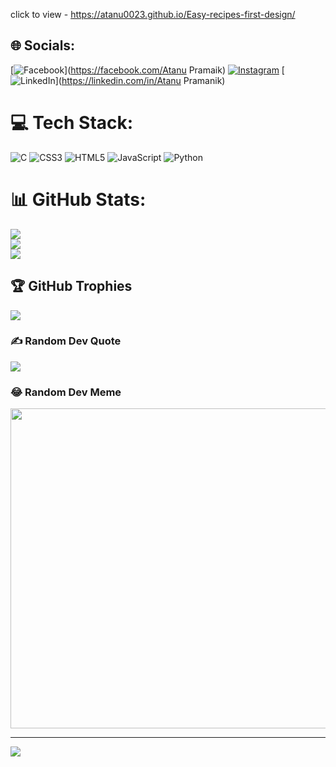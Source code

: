 click to view - https://atanu0023.github.io/Easy-recipes-first-design/
## 🌐 Socials:
[![Facebook](https://img.shields.io/badge/Facebook-%231877F2.svg?logo=Facebook&logoColor=white)](https://facebook.com/Atanu Pramaik) [![Instagram](https://img.shields.io/badge/Instagram-%23E4405F.svg?logo=Instagram&logoColor=white)](https://instagram.com/__atanu_pramanik) [![LinkedIn](https://img.shields.io/badge/LinkedIn-%230077B5.svg?logo=linkedin&logoColor=white)](https://linkedin.com/in/Atanu Pramanik) 

# 💻 Tech Stack:
![C](https://img.shields.io/badge/c-%2300599C.svg?style=flat&logo=c&logoColor=white) ![CSS3](https://img.shields.io/badge/css3-%231572B6.svg?style=flat&logo=css3&logoColor=white) ![HTML5](https://img.shields.io/badge/html5-%23E34F26.svg?style=flat&logo=html5&logoColor=white) ![JavaScript](https://img.shields.io/badge/javascript-%23323330.svg?style=flat&logo=javascript&logoColor=%23F7DF1E) ![Python](https://img.shields.io/badge/python-3670A0?style=flat&logo=python&logoColor=ffdd54)
# 📊 GitHub Stats:
![](https://github-readme-stats.vercel.app/api?username=ATANU0023&theme=blue-green&hide_border=false&include_all_commits=false&count_private=false)<br/>
![](https://github-readme-streak-stats.herokuapp.com/?user=ATANU0023&theme=blue-green&hide_border=false)<br/>
![](https://github-readme-stats.vercel.app/api/top-langs/?username=ATANU0023&theme=blue-green&hide_border=false&include_all_commits=false&count_private=false&layout=compact)

## 🏆 GitHub Trophies
![](https://github-profile-trophy.vercel.app/?username=ATANU0023&theme=darkhub&no-frame=false&no-bg=true&margin-w=4)

### ✍️ Random Dev Quote
![](https://quotes-github-readme.vercel.app/api?type=horizontal&theme=radical)

### 😂 Random Dev Meme
<img src="https://rm.up.railway.app/" width="512px"/>

---
[![](https://visitcount.itsvg.in/api?id=ATANU0023&icon=0&color=1)](https://visitcount.itsvg.in)

<!-- Proudly created with GPRM ( https://gprm.itsvg.in ) -->

